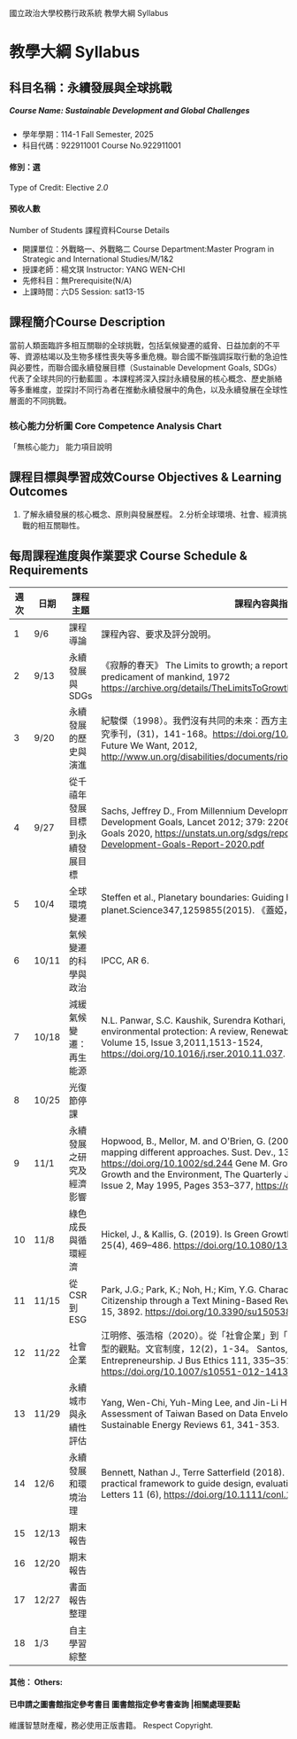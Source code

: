 國立政治大學校務行政系統 教學大綱 Syllabus
# 教學大綱 Syllabus
##  科目名稱：永續發展與全球挑戰
#####  Course Name: Sustainable Development and Global Challenges
  * 學年學期：114-1 Fall Semester, 2025 
  * 科目代碼：922911001 Course No.922911001
#### 修別：選
Type of Credit: Elective 
_2.0_
#### 預收人數
Number of Students
課程資料Course Details
  * 開課單位：外戰略一、外戰略二 Course Department:Master Program in Strategic and International Studies/M/1&2 
  * 授課老師：楊文琪 Instructor: YANG WEN-CHI 
  * 先修科目：無Prerequisite(N/A)
  * 上課時間：六D5 Session: sat13-15
##  課程簡介Course Description
當前人類面臨許多相互關聯的全球挑戰，包括氣候變遷的威脅、日益加劇的不平等、資源枯竭以及生物多樣性喪失等多重危機。聯合國不斷強調採取行動的急迫性與必要性，而聯合國永續發展目標（Sustainable Development Goals, SDGs）代表了全球共同的行動藍圖 。本課程將深入探討永續發展的核心概念、歷史脈絡等多重維度，並探討不同行為者在推動永續發展中的角色，以及永續發展在全球性層面的不同挑戰。
###  核心能力分析圖 Core Competence Analysis Chart
「無核心能力」 
能力項目說明
##  課程目標與學習成效Course Objectives & Learning Outcomes 
1. 了解永續發展的核心概念、原則與發展歷程。
2.分析全球環境、社會、經濟挑戰的相互關聯性。
##  每周課程進度與作業要求 Course Schedule & Requirements
週次 |  日期 |  課程主題 |  課程內容與指定閱讀  
---|---|---|---  
1 |  9/6 |  課程導論 |  課程內容、要求及評分說明。  
2 |  9/13 |  永續發展與SDGs |  《寂靜的春天》 The Limits to growth; a report for the Club of Rome's project on the predicament of mankind, 1972 https://archive.org/details/TheLimitsToGrowth/page/n13/mode/2up.  
3 |  9/20 |  永續發展的歷史與演進 |  紀駿傑（1998）。我們沒有共同的未來：西方主流“環保”關懷的政治經濟學。台灣社會研究季刊，(31)，141-168。https://doi.org/10.29816/TARQSS.199809.0005 The Future We Want, 2012, http://www.un.org/disabilities/documents/rio20_outcome_document_complete.pdf.  
4 |  9/27 |  從千禧年發展目標到永續發展目標 |  Sachs, Jeffrey D., From Millennium Development Goals to Sustainable Development Goals, Lancet 2012; 379: 2206–11. The Sustainable Development Goals 2020, https://unstats.un.org/sdgs/report/2020/The-Sustainable-Development-Goals-Report-2020.pdf  
5 |  10/4 |  全球環境變遷 |  Steffen et al., Planetary boundaries: Guiding human development on a changing planet.Science347,1259855(2015). 《蓋婭，大地之母》  
6 |  10/11 |  氣候變遷的科學與政治 |  IPCC, AR 6.  
7 |  10/18 |  減緩氣候變遷：再生能源 |  N.L. Panwar, S.C. Kaushik, Surendra Kothari, Role of renewable energy sources in environmental protection: A review, Renewable and Sustainable Energy Reviews, Volume 15, Issue 3,2011,1513-1524, https://doi.org/10.1016/j.rser.2010.11.037.  
8 |  10/25 |  光復節停課 |   
9 |  11/1 |  永續發展之研究及經濟影響 |  Hopwood, B., Mellor, M. and O'Brien, G. (2005), Sustainable development: mapping different approaches. Sust. Dev., 13: 38-52. https://doi.org/10.1002/sd.244 Gene M. Grossman, Alan B. Krueger, Economic Growth and the Environment, The Quarterly Journal of Economics, Volume 110, Issue 2, May 1995, Pages 353–377, https://doi.org/10.2307/2118443  
10 |  11/8 |  綠色成長與循環經濟 |  Hickel, J., & Kallis, G. (2019). Is Green Growth Possible? New Political Economy, 25(4), 469–486. https://doi.org/10.1080/13563467.2019.1598964  
11 |  11/15 |  從CSR到ESG |  Park, J.G.; Park, K.; Noh, H.; Kim, Y.G. Characterization of CSR, ESG, and Corporate Citizenship through a Text Mining-Based Review of Literature. Sustainability 2023, 15, 3892. https://doi.org/10.3390/su15053892  
12 |  11/22 |  社會企業 |  江明修、張浩榕（2020）。從「社會企業」到「社會創新」之政策變遷分析：多元流程模型的觀點。文官制度，12(2)，1-34。 Santos, F.M. A Positive Theory of Social Entrepreneurship. J Bus Ethics 111, 335–351 (2012). https://doi.org/10.1007/s10551-012-1413-4.  
13 |  11/29 |  永續城市與永續性評估 |  Yang, Wen-Chi, Yuh-Ming Lee, and Jin-Li Hu (2016). “Urban Sustainability Assessment of Taiwan Based on Data Envelopment Analysis,” Renewable and Sustainable Energy Reviews 61, 341-353.  
14 |  12/6 |  永續發展和環境治理 |  Bennett, Nathan J., Terre Satterfield (2018). “Environmental governance: A practical framework to guide design, evaluation, and analysis,” Conservation Letters 11 (6), https://doi.org/10.1111/conl.12600.  
15 |  12/13 |  期末報告 |   
16 |  12/20 |  期末報告 |   
17 |  12/27 |  書面報告整理 |   
18 |  1/3 |  自主學習綜整 |   
####  其他： Others:
####  已申請之圖書館指定參考書目  圖書館指定參考書查詢 |相關處理要點
維護智慧財產權，務必使用正版書籍。 Respect Copyright.